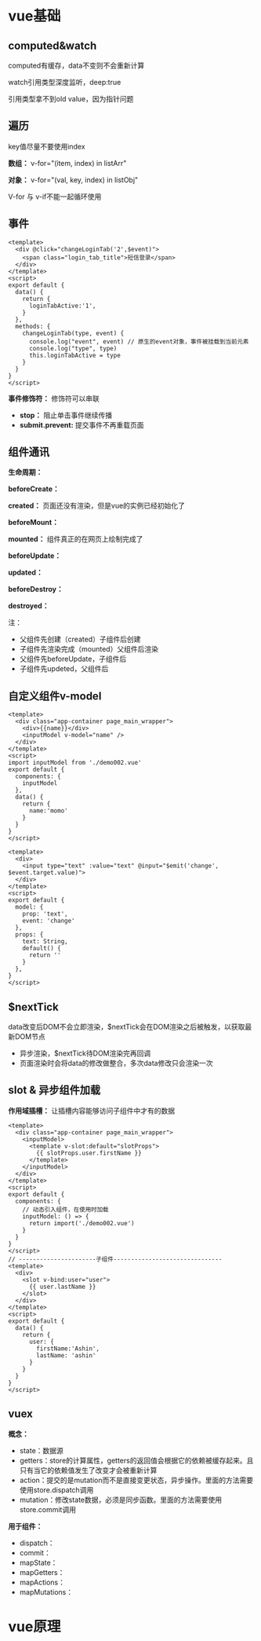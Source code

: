 # vue基础
## computed&watch

computed有缓存，data不变则不会重新计算

watch引用类型深度监听，deep:true

引用类型拿不到old value，因为指针问题



## 遍历

key值尽量不要使用index

**数组：** v-for="(item, index) in listArr"

**对象：** v-for="(val, key, index) in listObj"

V-for 与 v-if不能一起循环使用



## 事件

```vue
<template>
  <div @click="changeLoginTab('2',$event)">
    <span class="login_tab_title">短信登录</span>
  </div>
</template>
<script>
export default {
  data() {
    return {
      loginTabActive:'1',
    }
  },
  methods: {
    changeLoginTab(type, event) {
      console.log("event", event) // 原生的event对象，事件被挂载到当前元素
      console.log("type", type)
      this.loginTabActive = type
    }
  }
}
</script>
```

**事件修饰符：** 修饰符可以串联

+ **stop：** 阻止单击事件继续传播
+ **submit.prevent:** 提交事件不再重载页面

## 组件通讯

**生命周期：**

**beforeCreate：**

**created：** 页面还没有渲染，但是vue的实例已经初始化了

**beforeMount：**

**mounted：** 组件真正的在网页上绘制完成了

**beforeUpdate：**

**updated：**

**beforeDestroy：** 

**destroyed：**

注：

+ 父组件先创建（created）子组件后创建
+ 子组件先渲染完成（mounted）父组件后渲染
+ 父组件先beforeUpdate，子组件后
+ 子组件先updeted，父组件后

## 自定义组件v-model

```vue
<template>
  <div class="app-container page_main_wrapper">
    <div>{{name}}</div>
    <inputModel v-model="name" />
  </div>
</template>
<script>
import inputModel from './demo002.vue'
export default {
  components: {
    inputModel
  },
  data() {
    return {
      name:'momo'
    }
  }
}
</script>

<template>
  <div>
    <input type="text" :value="text" @input="$emit('change', $event.target.value)">
  </div>
</template>
<script>
export default {
  model: {
    prop: 'text',
    event: 'change'
  },
  props: {
    text: String,
    default() {
      return ''
    }
  },
}
</script>
```

## $nextTick

data改变后DOM不会立即渲染，$nextTick会在DOM渲染之后被触发，以获取最新DOM节点

+ 异步渲染，$nextTick待DOM渲染完再回调
+ 页面渲染时会将data的修改做整合，多次data修改只会渲染一次

## slot & 异步组件加载

**作用域插槽：** 让插槽内容能够访问子组件中才有的数据

```vue
<template>
  <div class="app-container page_main_wrapper">
    <inputModel>
      <template v-slot:default="slotProps">
        {{ slotProps.user.firstName }}
      </template>
    </inputModel>
  </div>
</template>
<script>
export default {
  components: {
    // 动态引入组件，在使用时加载
    inputModel: () => {
      return import('./demo002.vue')
    }
  }
}
</script>
// ----------------------子组件-------------------------------
<template>
  <div>
    <slot v-bind:user="user">
      {{ user.lastName }}
    </slot>
  </div>
</template>
<script>
export default {
  data() {
    return {
      user: {
        firstName:'Ashin',
        lastName: 'ashin'
      }
    }
  }
}
</script>

```

## vuex

**概念：**

+ state：数据源
+ getters：store的计算属性，getters的返回值会根据它的依赖被缓存起来。且只有当它的依赖值发生了改变才会被重新计算
+ action：提交的是mutation而不是直接变更状态，异步操作。里面的方法需要使用store.dispatch调用
+ mutation：修改state数据，必须是同步函数。里面的方法需要使用store.commit调用

**用于组件：**

+ dispatch：
+ commit：
+ mapState：
+ mapGetters：
+ mapActions：
+ mapMutations：

# vue原理

